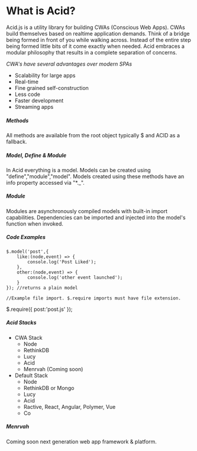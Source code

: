 What is Acid?
=======
Acid.js is a utility library for building CWAs (Conscious Web Apps). CWAs build themselves based on realtime application demands. Think of a bridge being formed in front of you while walking across. Instead of the entire step being formed little bits of it come exactly when needed. Acid embraces a modular philosophy that results in a complete separation of concerns.

_CWA's have several advantages over modern SPAs_
 - Scalability for large apps
 - Real-time
 - Fine grained self-construction
 - Less code
 - Faster development
 - Streaming apps

##### Methods
All methods are available from the root object typically $ and ACID as a fallback.

##### Model, Define & Module
In Acid everything is a model. Models can be created using "define","module","model". Models created using these methods have an info property accessed via "*._".

##### Module
Modules are asynchronously compiled models with built-in import capabilities. Dependencies can be imported and injected into the model's function when invoked.

##### Code Examples

    $.model('post',{
    	like:(node,event) => {
    		console.log('Post Liked');
    	},
    	other:(node,event) => {
    		console.log('other event launched');
    	}
    }); //returns a plain model

	//Example file import. $.require imports must have file extension.
  $.require({
    post:'post.js'
  });

##### Acid Stacks
- CWA Stack
	- Node
	- RethinkDB
	- Lucy
	- Acid
	- Menrvah (Coming soon)
- Default Stack
	- Node
	- RethinkDB or Mongo
	- Lucy
	- Acid
	- Ractive, React, Angular, Polymer, Vue
	- Co

##### Menrvah
Coming soon next generation web app framework & platform.
